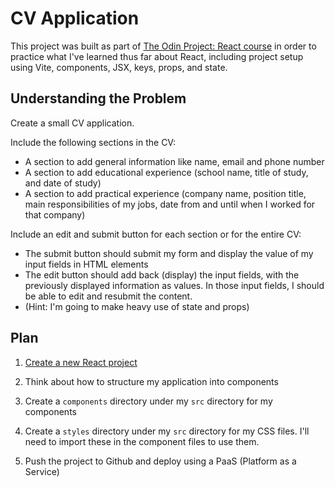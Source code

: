 # CV Application

This project was built as part of <a href="https://www.theodinproject.com/lessons/node-path-react-new-cv-application">The Odin Project: React course</a> in order to practice what I've learned thus far about React, including project setup using Vite, components, JSX, keys, props, and state.

## Understanding the Problem

Create a small CV application.

Include the following sections in the CV:
- A section to add general information like name, email and phone number
- A section to add educational experience (school name, title of study, and date of study)
- A section to add practical experience (company name, position title, main responsibilities of my jobs, date from and until when I worked for that company)

Include an edit and submit button for each section or for the entire CV:
- The submit button should submit my form and display the value of my input fields in HTML elements
- The edit button should add back (display) the input fields, with the previously displayed information as values. In those input fields, I should be able to edit and resubmit the content.
- (Hint: I'm going to make heavy use of state and props)

## Plan

1. <a href="https://gist.github.com/matthewaubert/e809ae8ccfe41442bb588b3c49d9c63d">Create a new React project</a>

1. Think about how to structure my application into components

1. Create a `components` directory under my `src` directory for my components

1. Create a `styles` directory under my `src` directory for my CSS files. I'll need to import these in the component files to use them.

1. Push the project to Github and deploy using a PaaS (Platform as a Service)
